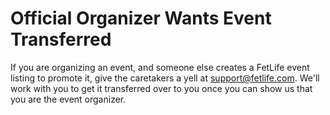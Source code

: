 # Official Organizer Wants Event Transferred

If you are organizing an event, and someone else creates a FetLife event listing to promote it, give the caretakers a yell at [support@fetlife.com](mailto:support@fetlife.com?subject=Hey%2C%20this%20is%20*my*%20event!). We'll work with you to get it transferred over to you once you can show us that you are the event organizer.
